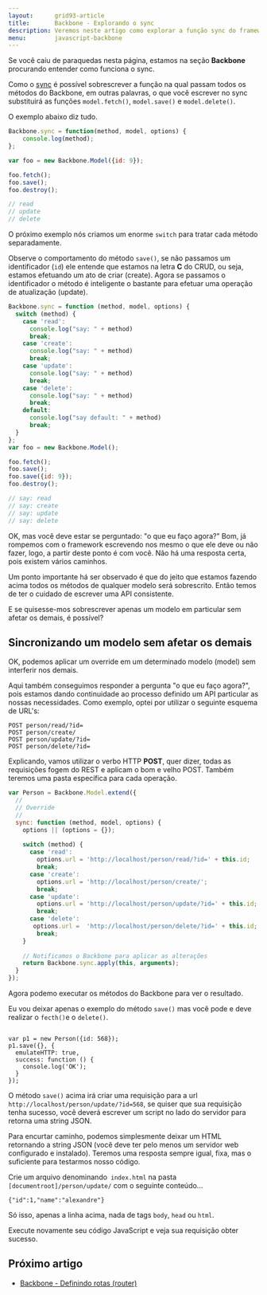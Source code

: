 ```yaml
---
layout:      grid93-article
title:       Backbone - Explorando o sync
description: Veremos neste artigo como explorar a função sync do framework Backbone em JavaScript para realizar requisições aos servidor do tipo AJAX.
menu:        javascript-backbone
---
```


Se você caiu de paraquedas nesta página, estamos na seção __Backbone__ procurando entender como funciona o sync.

Como o [sync](http://backbonejs.org/#Sync "link-externo") é possível sobrescrever a função na qual passam todos os métodos do Backbone, em outras
palavras, o que você escrever no sync substituirá as funções `model.fetch()`, `model.save()` e `model.delete()`.

O exemplo abaixo diz tudo.

```javascript
Backbone.sync = function(method, model, options) {
    console.log(method);
};

var foo = new Backbone.Model({id: 9});

foo.fetch();
foo.save();
foo.destroy();

// read
// update
// delete
```

O próximo exemplo nós criamos um enorme `switch` para tratar cada método separadamente.

Observe o comportamento do método `save()`, se não passamos um identificador (`id`) ele entende que estamos na letra 
__C__ do CRUD, ou seja, estamos efetuando um ato de criar (create). Agora se passamos o identificador o método é 
inteligente o bastante para efetuar uma operação de atualização (update).


```javascript
Backbone.sync = function (method, model, options) {
  switch (method) {
    case 'read':
      console.log("say: " + method)
      break;
    case 'create':
      console.log("say: " + method)
      break;
    case 'update':
      console.log("say: " + method)
      break;
    case 'delete':
      console.log("say: " + method)
      break;
    default:
      console.log("say default: " + method)
      break;
  }
};
var foo = new Backbone.Model();

foo.fetch();
foo.save();
foo.save({id: 9});
foo.destroy();

// say: read
// say: create
// say: update
// say: delete
```

OK, mas você deve estar se perguntado: "o que eu faço agora?" Bom, já rompemos com o framework escrevendo nos mesmo o 
que ele deve ou não fazer, logo, a partir deste ponto é com você. Não há uma resposta certa, pois existem vários caminhos.

Um ponto importante há ser observado é que do jeito que estamos fazendo acima todos os métodos de qualquer modelo será
sobrescrito. Então temos de ter o cuidado de escrever uma API consistente.

E se quisesse-mos sobrescrever  apenas um modelo em particular sem afetar os demais, é possível?



Sincronizando um modelo sem afetar os demais
---

OK, podemos aplicar um override em um determinado modelo (model) sem interferir nos demais.

Aqui também conseguimos responder a pergunta "o que eu faço agora?", pois estamos dando continuidade ao processo definido
um API particular as nossas necessidades. Como exemplo, optei por utilizar o seguinte esquema de URL's:

    POST person/read/?id=
    POST person/create/
    POST person/update/?id=
    POST person/delete/?id=

Explicando, vamos utilizar o verbo HTTP __POST__, quer dizer, todas as requisições fogem do REST e aplicam o bom e velho
POST. Também teremos uma pasta específica para cada operação.

```javascript
var Person = Backbone.Model.extend({
  //
  // Override
  //
  sync: function (method, model, options) {
    options || (options = {});
    
    switch (method) {
      case 'read':
        options.url = 'http://localhost/person/read/?id=' + this.id;
        break;
      case 'create':
        options.url = 'http://localhost/person/create/';
        break;
      case 'update':
        options.url = 'http://localhost/person/update/?id=' + this.id;
        break;
      case 'delete':
       options.url =  'http://localhost/person/delete/?id=' + this.id;
        break;
    }
    
    // Notificamos o Backbone para aplicar as alterações
    return Backbone.sync.apply(this, arguments);
  }
});
```

Agora podemo executar os métodos do Backbone para ver o resultado.

Eu vou deixar apenas o exemplo do método `save()` mas você pode e deve realizar o `fecth()`e o `delete()`.

```

var p1 = new Person({id: 568});
p1.save({}, {
  emulateHTTP: true,
  success: function () {
    console.log('OK');
  }
});

```

O método `save()` acima irá criar uma requisição para a url `http://localhost/person/update/?id=568`, se quiser que sua
requisição tenha sucesso, você deverá escrever um script no lado do servidor para retorna uma string JSON.

Para encurtar caminho, podemos simplesmente deixar um HTML retornando a string JSON (você deve ter pelo menos um 
servidor web configurado e instalado). Teremos uma resposta sempre igual, fixa, mas o suficiente para testarmos nosso
código.

Crie um arquivo denominando` index.html` na pasta `[documentroot]/person/update/` com o seguinte conteúdo...

    {"id":1,"name":"alexandre"}

Só isso, apenas a linha acima, nada de tags `body`, `head` ou `html`.

Execute novamente seu código JavaScript e veja sua requisição obter sucesso.



Próximo artigo
--

- [Backbone - Definindo rotas (router)](/javascript/backbone-router/)